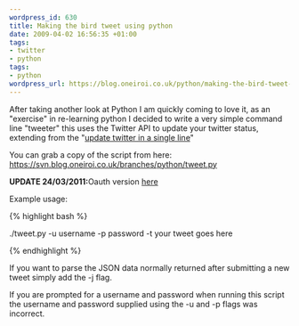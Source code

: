 ```yaml
--- 
wordpress_id: 630
title: Making the bird tweet using python
date: 2009-04-02 16:56:35 +01:00
tags: 
- twitter
- python
tags: 
- python
wordpress_url: https://blog.oneiroi.co.uk/python/making-the-bird-tweet-using-python
---
```

After taking another look at Python I am quickly coming to love it, as an "exercise" in re-learning python I decided to write a very simple command line "tweeter" this uses the Twitter API to update your twitter status, extending from the "<a href="https://blog.oneiroi.co.uk/linux/update-twitter-in-a-single-line">update twitter in a single line</a>"

You can grab a copy of the script from here: <a href="https://svn.blog.oneiroi.co.uk/branches/python/tweet.py">https://svn.blog.oneiroi.co.uk/branches/python/tweet.py</a>

<strong>UPDATE 24/03/2011:</strong>Oauth version <a href="https://github.com/Oneiroi/nagios_addons/blob/master/twitter/nagios_bot.py">here</a>

Example usage:

{% highlight bash %}


./tweet.py -u username -p password -t your tweet goes here


{% endhighlight %}

If you want to parse the JSON data normally returned after submitting a new tweet simply add the -j flag.

If you are prompted for a username and password when running this script the username and password supplied using the -u and -p flags was incorrect.






